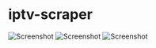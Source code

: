 # iptv-scraper

![Screenshot](https://github.com/Akira96kill/iptv-scraper/blob/main/Screenshot%20(105).png?raw=true "Optional Title")
![Screenshot](https://github.com/Akira96kill/iptv-scraper/blob/main/Screenshot%20(106).png?raw=true "Optional Title")
![Screenshot](https://github.com/Akira96kill/iptv-scraper/blob/main/Screenshot%20(107).png?raw=true "Optional Title")
